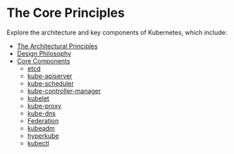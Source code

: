 # The Core Principles

Explore the architecture and key components of Kubernetes, which include:

* [The Architectural Principles](architecture.md)
* [Design Philosophy](concepts.md)
* [Core Components](components/)
  * [etcd](components/etcd.md)
  * [kube-apiserver](components/apiserver.md)
  * [kube-scheduler](components/scheduler.md)
  * [kube-controller-manager](components/controller-manager.md)
  * [kubelet](components/kubelet.md)
  * [kube-proxy](components/kube-proxy.md)
  * [kube-dns]()
  * [Federation](components/federation.md)
  * [kubeadm](components/kubeadm.md)
  * [hyperkube](components/hyperkube.md)
  * [kubectl](components/kubectl.md)